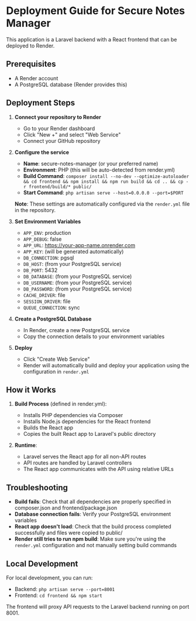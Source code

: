 # Deployment Guide for Secure Notes Manager

This application is a Laravel backend with a React frontend that can be deployed to Render.

## Prerequisites

- A Render account
- A PostgreSQL database (Render provides this)

## Deployment Steps

1. **Connect your repository to Render**
   - Go to your Render dashboard
   - Click "New +" and select "Web Service"
   - Connect your GitHub repository

2. **Configure the service**
   - **Name**: secure-notes-manager (or your preferred name)
   - **Environment**: PHP (this will be auto-detected from render.yml)
   - **Build Command**: `composer install --no-dev --optimize-autoloader && cd frontend && npm install && npm run build && cd .. && cp -r frontend/build/* public/`
   - **Start Command**: `php artisan serve --host=0.0.0.0 --port=$PORT`

   **Note**: These settings are automatically configured via the `render.yml` file in the repository.

3. **Set Environment Variables**
   - `APP_ENV`: production
   - `APP_DEBUG`: false
   - `APP_URL`: https://your-app-name.onrender.com
   - `APP_KEY`: (will be generated automatically)
   - `DB_CONNECTION`: pgsql
   - `DB_HOST`: (from your PostgreSQL service)
   - `DB_PORT`: 5432
   - `DB_DATABASE`: (from your PostgreSQL service)
   - `DB_USERNAME`: (from your PostgreSQL service)
   - `DB_PASSWORD`: (from your PostgreSQL service)
   - `CACHE_DRIVER`: file
   - `SESSION_DRIVER`: file
   - `QUEUE_CONNECTION`: sync

4. **Create a PostgreSQL Database**
   - In Render, create a new PostgreSQL service
   - Copy the connection details to your environment variables

5. **Deploy**
   - Click "Create Web Service"
   - Render will automatically build and deploy your application using the configuration in `render.yml`

## How it Works

1. **Build Process** (defined in render.yml):
   - Installs PHP dependencies via Composer
   - Installs Node.js dependencies for the React frontend
   - Builds the React app
   - Copies the built React app to Laravel's public directory

2. **Runtime**:
   - Laravel serves the React app for all non-API routes
   - API routes are handled by Laravel controllers
   - The React app communicates with the API using relative URLs

## Troubleshooting

- **Build fails**: Check that all dependencies are properly specified in composer.json and frontend/package.json
- **Database connection fails**: Verify your PostgreSQL environment variables
- **React app doesn't load**: Check that the build process completed successfully and files were copied to public/
- **Render still tries to run npm build**: Make sure you're using the `render.yml` configuration and not manually setting build commands

## Local Development

For local development, you can run:
- Backend: `php artisan serve --port=8001`
- Frontend: `cd frontend && npm start`

The frontend will proxy API requests to the Laravel backend running on port 8001. 